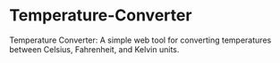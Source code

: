 # Temperature-Converter
Temperature Converter: A simple web tool for converting temperatures between Celsius, Fahrenheit, and Kelvin units.

